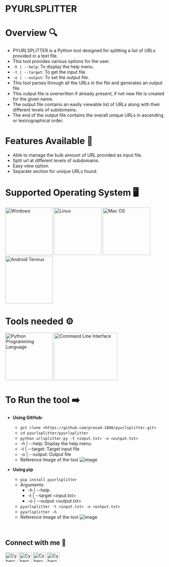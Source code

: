 # PYURLSPLITTER

# Overview 🔍
- PYURLSPLITTER is a Python tool designed for splitting a list of URLs provided in a text file.
- This tool provides various options for the user.
- `-h | --help`: To display the help menu.
- `-t | --target`: To get the input file. 
- `-o | --output`: To set the output file.
- This tool parses through all the URLs in the file and generates an output file.
- This output file is overwritten if already present, if not new file is created for the given name.
- The output file contains an easily viewable list of URLs along with their different levels of subdomains.
- The end of the output file contains the overall unique URLs in ascending or lexicographical order.

# Features Available 📃
  - Able to manage the bulk amount of URL provided as input file.
  - Split url at different levels of subdomains.
  - Easy view option.
  - Separate section for unique URLs found.

# Supported Operating System 🖥️
  <img src="https://knowtive.com/wp-content/uploads/2018/04/windows_10.0.0.jpg" width="150px" height="150px" alt="Windows">   <img src="https://logosmarcas.net/wp-content/uploads/2020/09/Linux-Logo.png" width="150px" height="150px" alt="Linux">   <img src="https://www.kindpng.com/picc/m/172-1724310_mac-os-logo-png-transparent-png.png" width="150px" height="150px" alt="Mac OS">   <img src="https://logodix.com/logo/82913.jpg" width="150px" height="150px" alt="Android Termux">
  
# Tools needed ⚙️
  <img src="https://1.bp.blogspot.com/-X5OBU37Ims4/XQexxebsV0I/AAAAAAAAD80/PlMIGUQBY3YwRugZNLvdRaI2Pw_g0jIlgCLcBGAs/s1600/Python%2BProgramming%2BLogo.png" width="150px" height="150px" alt="Python Programming Language">   <img src="https://www.gitkraken.com/wp-content/uploads/2022/02/CLI-stands-forHero.png" width="200px" height="150px" alt="Command Line Interface">
 

# To Run the tool ➡️
- <b>Using GitHub:</b>
  - `git clone <https://github.com/prasad-1808/pyurlsplitter.git>`
  - `cd pyurlsplitter/pyurlsplitter`
  - `python urlsplitter.py -t <input.txt> -o <output.txt>`
  - -h | --help: Display the help menu.
  - -t | --target: Target input file
  - -o | --output: Output file
  - Reference Image of the tool ![image](https://github.com/prasad-1808/pyurlsplitter/assets/86564180/46a27674-b7eb-4344-94c0-3b3d0775e1a6)

 
- <b>Using pip</b>
    - `pip install pyurlsplitter`
    - Arguments:
        - -h | --help 
        - -t | --target <input.txt>
        - -o | --output <output.txt>
     - `pyurlsplitter -t <input.txt> -o <output.txt>`
     - `pyurlsplitter -h`
     - Reference Image of the tool ![image](https://github.com/prasad-1808/pyurlsplitter/assets/86564180/8a57cddf-56d6-439c-8fb5-41188eff7226)


<br>
<h2 align="left">Connect with me 📱</h2>
<p align="left">
<a href="https://twitter.com/CyberCheck123" target="blank"><img align="center" src="https://raw.githubusercontent.com/rahuldkjain/github-profile-readme-generator/master/src/images/icons/Social/twitter.svg" alt="Cybercheck Twitter" height="30" width="40" /></a>
<a href="https://www.linkedin.com/in/prasadd08/" target="blank"><img align="center" src="https://raw.githubusercontent.com/rahuldkjain/github-profile-readme-generator/master/src/images/icons/Social/linked-in-alt.svg" alt="Cybercheck Linkedin" height="30" width="40" /></a>
<a href="https://www.instagram.com/cybercheck123/" target="blank"><img align="center" src="https://raw.githubusercontent.com/rahuldkjain/github-profile-readme-generator/master/src/images/icons/Social/instagram.svg" alt="Cybercheck Instagram" height="30" width="40" /></a>
<a href="https://cybercheck123.blogspot.com/" target="blank"><img align="center" src="https://www.logolynx.com/images/logolynx/2c/2c894af7d30a4bd555205cc153382753.png" alt="Cybercheck BlogPage" height="30" width="40" /></a>
</p>

